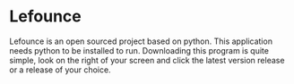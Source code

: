 # Lefounce
Lefounce is an open sourced project based on python. This application needs python to be installed to run.
Downloading this program is quite simple, look on the right of your screen and click the latest version release or a release of your choice.
